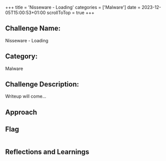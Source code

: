 +++
title = 'Nisseware - Loading'
categories = ['Malware']
date = 2023-12-05T15:00:53+01:00
scrollToTop = true
+++

## Challenge Name:

Nisseware - Loading

## Category:

Malware

## Challenge Description:

Writeup will come...

## Approach

## Flag

```text

```

## Reflections and Learnings
